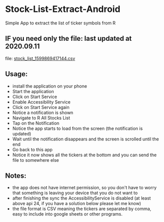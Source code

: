 # Stock-List-Extract-Android
Simple App to extract the list of ticker symbols from R

## IF you need only the file: last updated at 2020.09.11
file: [stock_list_1599869417144.csv](https://github.com/fknives/Stock-List-Extract-Android/blob/dev/stock_list_1599869417144.csv)

## Usage:
- install the application on your phone
- Start the application
- Click on Start Service
- Enable Accessibility Service
- Click on Start Service again
- Notice a notification is shown
- Navigate to R All Stocks List
- Tap on the Notification
- Notice the app starts to load from the screen (the notification is updated)
- Wait until the notification disappears and the screen is scrolled until the end
- Go back to this app
- Notice it now shows all the tickers at the bottom and you can send the file to somewhere else

## Notes:
- the app does not have internet permission, so you don't have to worry that something is leaving your device that you do not want to
- after finishing the sync the AccessibilityService is disabled (at least above api 24, if you have a solution below please let me know)
- the file format is CSV meaning the tickers are separated by comma, easy to include into google sheets or other programs.